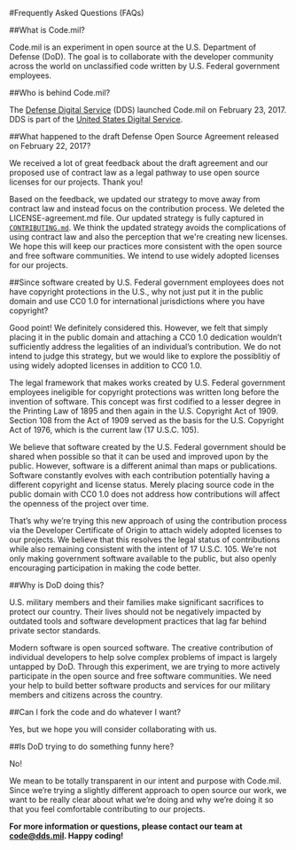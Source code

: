 #Frequently Asked Questions (FAQs)

##What is Code.mil?

Code.mil is an experiment in open source at the U.S. Department of Defense (DoD). The goal is to collaborate with the developer community across the world on unclassified code written by U.S. Federal government employees. 

##Who is behind Code.mil?

The [Defense Digital Service](https://dds.mil) (DDS) launched Code.mil on February 23, 2017. DDS is part of the [United States Digital Service](https://usds.gov).

##What happened to the draft Defense Open Source Agreement released on February 22, 2017?

We received a lot of great feedback about the draft agreement and our proposed use of contract law as a legal pathway to use open source licenses for our projects. Thank you! 

Based on the feedback, we updated our strategy to move away from contract law and instead focus on the contribution process. We deleted the LICENSE-agreement.md file. Our updated strategy is fully captured in [`CONTRIBUTING.md`](/Proposal/CONTRIBUTING.md). We think the updated strategy avoids the complications of using contract law and also the perception that we're creating new licenses. We hope this will keep our practices more consistent with the open source and free software communities. We intend to use widely adopted licenses for our projects.

##Since software created by U.S. Federal government employees does not have copyright protections in the U.S., why not just put it in the public domain and use CC0 1.0 for international jurisdictions where you have copyright?

Good point! We definitely considered this. However, we felt that simply placing it in the public domain and attaching a CC0 1.0 dedication wouldn’t sufficiently address the legalities of an individual’s contribution. We do not intend to judge this strategy, but we would like to explore the possiblitiy of using widely adopted licenses in addition to CC0 1.0.

The legal framework that makes works created by U.S. Federal government employees ineligible for copyright protections was written long before the invention of software. This concept was first codified to a lesser degree in the Printing Law of 1895 and then again in the U.S. Copyright Act of 1909. Section 108 from the Act of 1909 served as the basis for the U.S. Copyright Act of 1976, which is the current law (17 U.S.C. 105). 

We believe that software created by the U.S. Federal government should be shared when possible so that it can be used and improved upon by the public. However, software is a different animal than maps or publications. Software constantly evolves with each contribution potentially having a different copyright and license status. Merely placing source code in the public domain with CC0 1.0 does not address how contributions will affect the openness of the project over time.

That’s why we’re trying this new approach of using the contribution process via the Developer Certificate of Origin to attach widely adopted licenses to our projects. We believe that this resolves the legal status of contributions while also remaining consistent with the intent of 17 U.S.C. 105. We're not only making government software available to the public, but also openly encouraging participation in making the code better.

##Why is DoD doing this?

U.S. military members and their families make significant sacrifices to protect our country. Their lives should not be negatively impacted by outdated tools and software development practices that lag far behind private sector standards.

Modern software is open sourced software. The creative contribution of individual developers to help solve complex problems of impact is largely untapped by DoD. Through this experiment, we are trying to more actively participate in the open source and free software communities. We need your help to build better software products and services for our military members and citizens across the country.

##Can I fork the code and do whatever I want?

Yes, but we hope you will consider collaborating with us.

##Is DoD trying to do something funny here?

No!

We mean to be totally transparent in our intent and purpose with Code.mil. Since we’re trying a slightly different approach to open source our work, we want to be really clear about what we’re doing and why we’re doing it so that you feel comfortable contributing to our projects.


**For more information or questions, please contact our team at code@dds.mil. Happy coding!**
